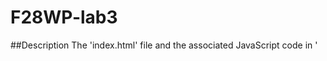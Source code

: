 # F28WP-lab3

##Description
The 'index.html' file and the associated JavaScript code in '<script>' tag creates a simple slideshow on the webpage. the slideshow automatically cycles through a set of images specified in the JavaScript code.

##Files included
1. 'index.html': The HTML file that defines the structure of the webpage and includes the JS code.
2. '<script>': The JavaScript code that runs the image slideshow.
3. Image Files: The slideshow relies on the set of image files(1.jpeg, 2.jpeg, ..., 8.jpeg) specified in the 'imgPaths' array in '<script>' tag. These images are to be stored in the same folder named "images" relative to the HTML file.

